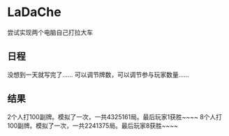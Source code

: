 # LaDaChe
尝试实现两个电脑自己打拉大车

## 日程
没想到一天就写完了……
可以调节牌数，可以调节参与玩家数量……

## 结果
2个人打100副牌。模拟了一次，一共4325161局。最后玩家1获胜~~~~
8个人打100副牌。模拟了一次，一共2241375局。最后玩家8获胜~~~~